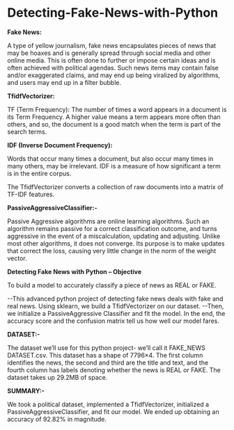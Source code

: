 # Detecting-Fake-News-with-Python

**Fake News:**

A type of yellow journalism, fake news encapsulates pieces of news that may be hoaxes and is generally spread through social media and other online media. This is often done to further or impose certain ideas and is often achieved with political agendas. 
Such news items may contain false and/or exaggerated claims, and may end up being viralized by algorithms, and users may end up in a filter bubble.

**TfidfVectorizer:**

TF (Term Frequency): The number of times a word appears in a document is its Term Frequency. A higher value means a term appears more often than others, and so, the document is a good match when the term is part of the search terms.

**IDF (Inverse Document Frequency):**

Words that occur many times a document, but also occur many times in many others, may be irrelevant. IDF is a measure of how significant a term is in the entire corpus.

The TfidfVectorizer converts a collection of raw documents into a matrix of TF-IDF features.

**PassiveAggressiveClassifier:-**

Passive Aggressive algorithms are online learning algorithms. Such an algorithm remains passive for a correct classification outcome, and turns aggressive in the event of a miscalculation, updating and adjusting. 
Unlike most other algorithms, it does not converge. Its purpose is to make updates that correct the loss, causing very little change in the norm of the weight vector.

**Detecting Fake News with Python – Objective**

To build a model to accurately classify a piece of news as REAL or FAKE.

--This advanced python project of detecting fake news deals with fake and real news. Using sklearn, we build a TfidfVectorizer on our dataset. 
--Then, we initialize a PassiveAggressive Classifier and fit the model. In the end, the accuracy score and the confusion matrix tell us how well our model fares.

 
**DATASET:-**

The dataset we’ll use for this python project- we’ll call it FAKE_NEWS DATASET.csv. This dataset has a shape of 7796×4. 
The first column identifies the news, the second and third are the title and text, and the fourth column has labels denoting whether the news is REAL or FAKE. The dataset takes up 29.2MB of space.

**SUMMARY:-**

We took a political dataset, implemented a TfidfVectorizer, initialized a PassiveAggressiveClassifier, and fit our model. We ended up obtaining an accuracy of 92.82% in magnitude.
